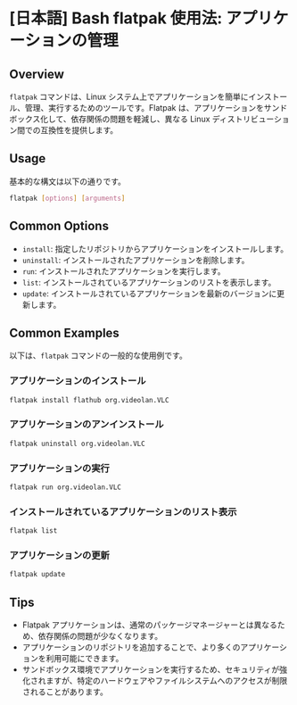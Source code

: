 # [日本語] Bash flatpak 使用法: アプリケーションの管理

## Overview
`flatpak` コマンドは、Linux システム上でアプリケーションを簡単にインストール、管理、実行するためのツールです。Flatpak は、アプリケーションをサンドボックス化して、依存関係の問題を軽減し、異なる Linux ディストリビューション間での互換性を提供します。

## Usage
基本的な構文は以下の通りです。

```bash
flatpak [options] [arguments]
```

## Common Options
- `install`: 指定したリポジトリからアプリケーションをインストールします。
- `uninstall`: インストールされたアプリケーションを削除します。
- `run`: インストールされたアプリケーションを実行します。
- `list`: インストールされているアプリケーションのリストを表示します。
- `update`: インストールされているアプリケーションを最新のバージョンに更新します。

## Common Examples
以下は、`flatpak` コマンドの一般的な使用例です。

### アプリケーションのインストール
```bash
flatpak install flathub org.videolan.VLC
```

### アプリケーションのアンインストール
```bash
flatpak uninstall org.videolan.VLC
```

### アプリケーションの実行
```bash
flatpak run org.videolan.VLC
```

### インストールされているアプリケーションのリスト表示
```bash
flatpak list
```

### アプリケーションの更新
```bash
flatpak update
```

## Tips
- Flatpak アプリケーションは、通常のパッケージマネージャーとは異なるため、依存関係の問題が少なくなります。
- アプリケーションのリポジトリを追加することで、より多くのアプリケーションを利用可能にできます。
- サンドボックス環境でアプリケーションを実行するため、セキュリティが強化されますが、特定のハードウェアやファイルシステムへのアクセスが制限されることがあります。